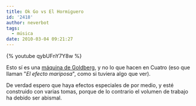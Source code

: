 ```yaml
---
title: Ok Go vs El Hormiguero
id: '2418'
author: neverbot
tags:
  - música
date: 2010-03-04 09:21:27
---
```


{% youtube qybUFnY7Y8w %}

Esto sí es una [máquina de Goldberg](http://en.wikipedia.org/wiki/Rube_Goldberg_machine), y no lo que hacen en Cuatro (eso que llaman "_El efecto mariposa_", como si tuviera algo que ver).

De verdad espero que haya efectos especiales de por medio, y esté construido con varias tomas, porque de lo contrario el volumen de trabajo ha debido ser abismal.
